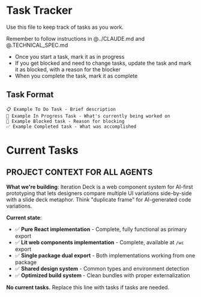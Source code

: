 # Task Tracker

Use this file to keep track of tasks as you work.

Remember to follow instructions in @../CLAUDE.md and @.TECHNICAL_SPEC.md

- Once you start a task, mark it as in progress
- If you get blocked and need to change tasks, update the task and mark it as blocked, with a reason for the blocker
- When you complete the task, mark it as complete

## Task Format
```
📋 Example To Do Task - Brief description
🚧 Example In Progress Task - What's currently being worked on
🚫 Example Blocked task - Reason for blocking
✅ Example Completed task - What was accomplished
```

# Current Tasks

## PROJECT CONTEXT FOR ALL AGENTS

**What we're building**: Iteration Deck is a web component system for AI-first prototyping that lets designers compare multiple UI variations side-by-side with a slide deck metaphor. Think "duplicate frame" for AI-generated code variations.

**Current state**: 
- ✅ **Pure React implementation** - Complete, fully functional as primary export
- ✅ **Lit web components implementation** - Complete, available at `/wc` export
- ✅ **Single package dual export** - Both implementations working from one package
- ✅ **Shared design system** - Common types and environment detection
- ✅ **Optimized build system** - Clean bundles with proper externalization

**No current tasks.** Replace this line with tasks if tasks are needed.

